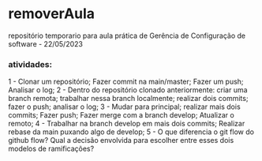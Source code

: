 # removerAula
repositório temporario para aula prática de Gerência de Configuração de software - 22/05/2023

### atividades: 
1 - Clonar um repositório; Fazer commit na main/master; Fazer um push; Analisar o log;
2 - Dentro do repositório clonado anteriormente: criar uma branch remota; trabalhar nessa branch localmente; realizar dois commits; fazer o push;  analisar o log;
3 - Mudar para principal; realizar mais dois commits; Fazer push; Fazer merge com a branch develop; Atualizar o remoto;
4 - Trabalhar na branch develop em mais dois commits; Realizar rebase da main puxando algo de develop;
5 - O que diferencia o git flow do github flow? Qual a decisão envolvida para escolher entre esses dois modelos de ramificações?